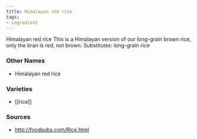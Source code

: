 ```yaml
---
title: Himalayan red rice
tags:
- ingredient
---
```

Himalayan red rice This is a Himalayan version of our long-grain brown rice, only the bran is red, not brown. Substitutes: long-grain rice

### Other Names

* Himalayan red rice

### Varieties

* [[rice]]

### Sources
* http://foodsubs.com/Rice.html
